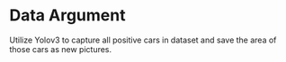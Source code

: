 # Data Argument

Utilize Yolov3 to capture all positive cars in dataset and save the area of those cars as new pictures.